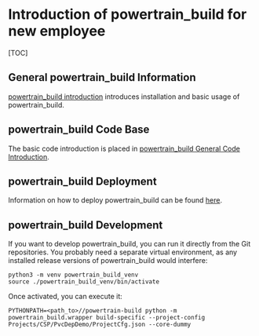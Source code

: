 # Introduction of powertrain_build for new employee

[TOC]

<!--:powertrain_build:-->

## General powertrain_build Information

[powertrain_build introduction](./powertrain_build.md) introduces installation and basic usage of powertrain_build.

## powertrain_build Code Base

The basic code introduction is placed in [powertrain_build General Code Introduction](./powertrain_build_architecture.md).

## powertrain_build Deployment

Information on how to deploy powertrain_build can be found [here](./powertrain_build_deployment.md).

## powertrain_build Development

If you want to develop powertrain_build, you can run it directly from the Git repositories. You probably need a separate virtual environment, as any installed release versions of powertrain_build would interfere:

```shell
python3 -m venv powertrain_build_venv
source ./powertrain_build_venv/bin/activate
```

Once activated, you can execute it:

```shell
PYTHONPATH=<path_to>//powertrain-build python -m powertrain_build.wrapper build-specific --project-config Projects/CSP/PvcDepDemo/ProjectCfg.json --core-dummy
```

